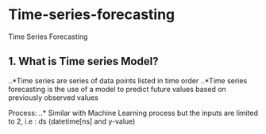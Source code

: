 # Time-series-forecasting
Time Series Forecasting

## 1. What is Time series Model?
..*Time series are series of data points listed in time order
..*Time series forecasting is the use of a model to predict future values based on previously observed values

Process:
..* Similar with Machine Learning process but the inputs are limited to 2, i.e : ds (datetime[ns] and y-value)
